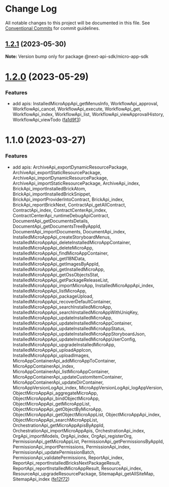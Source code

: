 # Change Log

All notable changes to this project will be documented in this file.
See [Conventional Commits](https://conventionalcommits.org) for commit guidelines.

## [1.2.1](https://github.com/easyops-cn/next-api-sdk/compare/@next-api-sdk/micro-app-sdk@1.2.0...@next-api-sdk/micro-app-sdk@1.2.1) (2023-05-30)

**Note:** Version bump only for package @next-api-sdk/micro-app-sdk

# [1.2.0](https://github.com/easyops-cn/next-api-sdk/compare/@next-api-sdk/micro-app-sdk@1.1.0...@next-api-sdk/micro-app-sdk@1.2.0) (2023-05-29)

### Features

- add apis: InstalledMicroAppApi_getMenusInfo, WorkflowApi_approval, WorkflowApi_cancel, WorkflowApi_execute, WorkflowApi_get, WorkflowApi_index, WorkflowApi_list, WorkflowApi_viewApprovalHistory, WorkflowApi_viewTodo ([fa1d9f3](https://github.com/easyops-cn/next-api-sdk/commit/fa1d9f32cea8f7ac86f6eeef57991ef90fc47fe6))

# 1.1.0 (2023-03-27)

### Features

- add apis: ArchiveApi_exportDynamicResourcePackage, ArchiveApi_exportStaticResourcePackage, ArchiveApi_importDynamicResourcePackage, ArchiveApi_importStaticResourcePackage, ArchiveApi_index, BrickApi_importInstalledBrickAtom, BrickApi_importInstalledBrickSnippet, BrickApi_importProviderIntoContract, BrickApi_index, BrickApi_reportBrickNext, ContractApi_getAllContract, ContractApi_index, ContractCenterApi_index, ContractCenterApi_runtimeDebugApiContract, DocumentApi_getDocumentsDetails, DocumentApi_getDocumentsTreeByAppId, DocumentApi_importDocuments, DocumentApi_index, InstalledMicroAppApi_createStoryboardMenus, InstalledMicroAppApi_deleteInstalledMicroAppContainer, InstalledMicroAppApi_deleteMicroApp, InstalledMicroAppApi_findMicroAppContainer, InstalledMicroAppApi_getI18NData, InstalledMicroAppApi_getImagesByAppId, InstalledMicroAppApi_getInstalledMicroApp, InstalledMicroAppApi_getOssObjectsStat, InstalledMicroAppApi_getPackageReleaseList, InstalledMicroAppApi_importMicroApp, InstalledMicroAppApi_index, InstalledMicroAppApi_listMicroApp, InstalledMicroAppApi_packageUpload, InstalledMicroAppApi_recoverDefaultContainer, InstalledMicroAppApi_searchInstalledMicroApp, InstalledMicroAppApi_searchInstalledMicroAppWithUniqKey, InstalledMicroAppApi_updateInstalledMicroApp, InstalledMicroAppApi_updateInstalledMicroAppContainer, InstalledMicroAppApi_updateInstalledMicroAppStatus, InstalledMicroAppApi_updateInstalledMicroAppStoryboardJson, InstalledMicroAppApi_updateInstalledMicroAppUserConfig, InstalledMicroAppApi_upgradeInstalledMicroApp, InstalledMicroAppApi_uploadAppIcon, InstalledMicroAppApi_uploadImages, MicroAppContainerApi_addMicroAppToContainer, MicroAppContainerApi_index, MicroAppContainerApi_listMicroAppContainer, MicroAppContainerApi_updateCustomItemContainer, MicroAppContainerApi_updateDirContainer, MicroAppVersionLogApi_index, MicroAppVersionLogApi_logAppVersion, ObjectMicroAppApi_aggregateMicroApp, ObjectMicroAppApi_bindObjectMicroApp, ObjectMicroAppApi_getMicroAppList, ObjectMicroAppApi_getObjectByMicroApp, ObjectMicroAppApi_getObjectMicroAppList, ObjectMicroAppApi_index, ObjectMicroAppApi_searchMicroAppList, OrchestrationApi_getMicroAppApisByAppId, OrchestrationApi_importMicroAppApis, OrchestrationApi_index, OrgApi_importModels, OrgApi_index, OrgApi_registerOrg, PermissionApi_getMicroAppList, PermissionApi_getPermissionsByAppId, PermissionApi_importPermissions, PermissionApi_index, PermissionApi_updatePermissionBatch, PermissionApi_validatePermissions, ReportApi_index, ReportApi_reportInstalledBricksNextPackageResult, ReportApi_reportInstalledMicroAppResult, ResourceApi_index, ResourceApi_upgradeResourcePackage, SitemapApi_getAllSiteMap, SitemapApi_index ([fe12f72](https://github.com/easyops-cn/next-api-sdk/commit/fe12f72342bac89324e6ca8f6d0e7f7043327221))
